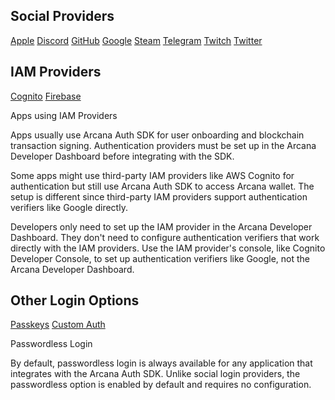 ## Social Providers

[Apple](config-social/apple-oauth/) [Discord](config-social/discord-oauth/) [GitHub](config-social/github-oauth/) [Google](config-social/google-oauth/) [Steam](config-social/steam-oauth/) [Telegram](config-social/telegram-oauth/) [Twitch](config-social/twitch-oauth/) [Twitter](config-social/twitter-oauth/)

## IAM Providers

[Cognito](config-idm/cognito-oauth/) [Firebase](config-idm/firebase-auth/)

Apps using IAM Providers

Apps usually use Arcana Auth SDK for user onboarding and blockchain transaction signing. Authentication providers must be set up in the Arcana Developer Dashboard before integrating with the SDK.

Some apps might use third-party IAM providers like AWS Cognito for authentication but still use Arcana Auth SDK to access Arcana wallet. The setup is different since third-party IAM providers support authentication verifiers like Google directly.

Developers only need to set up the IAM provider in the Arcana Developer Dashboard. They don't need to configure authentication verifiers that work directly with the IAM providers. Use the IAM provider's console, like Cognito Developer Console, to set up authentication verifiers like Google, not the Arcana Developer Dashboard.

## Other Login Options

[Passkeys](config-auth-passkeys/) [Custom Auth](config-custom-auth/)

Passwordless Login

By default, passwordless login is always available for any application that integrates with the Arcana Auth SDK. Unlike social login providers, the passwordless option is enabled by default and requires no configuration.
